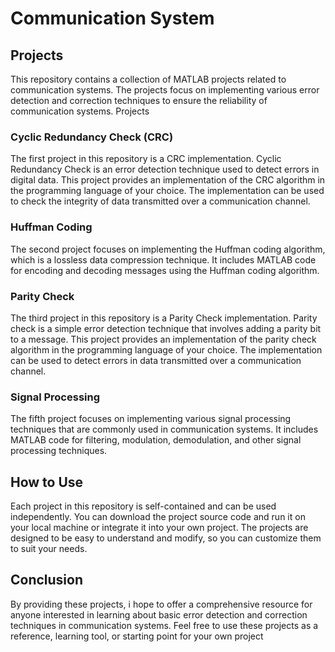 # Communication System 

## Projects

This repository contains a collection of MATLAB projects related to communication systems. The projects focus on implementing various error detection and correction techniques to ensure the reliability of communication systems.
Projects

### Cyclic Redundancy Check (CRC)

The first project in this repository is a CRC implementation. Cyclic Redundancy Check is an error detection technique used to detect errors in digital data. This project provides an implementation of the CRC algorithm in the programming language of your choice. The implementation can be used to check the integrity of data transmitted over a communication channel.

### Huffman Coding

The second project focuses on implementing the Huffman coding algorithm, which is a lossless data compression technique. It includes MATLAB code for encoding and decoding messages using the Huffman coding algorithm.

### Parity Check

The third project in this repository is a Parity Check implementation. Parity check is a simple error detection technique that involves adding a parity bit to a message. This project provides an implementation of the parity check algorithm in the programming language of your choice. The implementation can be used to detect errors in data transmitted over a communication channel.

### Signal Processing
The fifth project focuses on implementing various signal processing techniques that are commonly used in communication systems. It includes MATLAB code for filtering, modulation, demodulation, and other signal processing techniques.

## How to Use

Each project in this repository is self-contained and can be used independently. You can download the project source code and run it on your local machine or integrate it into your own project. The projects are designed to be easy to understand and modify, so you can customize them to suit your needs.

## Conclusion

By providing these projects, i hope to offer a comprehensive resource for anyone interested in learning about basic error detection and correction techniques in communication systems. Feel free to use these projects as a reference, learning tool, or starting point for your own project
